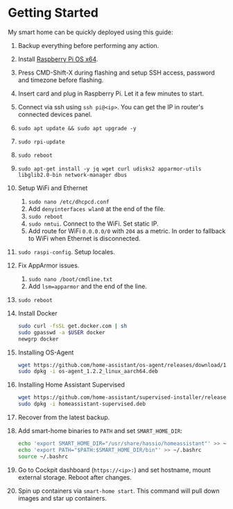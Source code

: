 # Getting Started

My smart home can be quickly deployed using this guide:

1.  Backup everything before performing any action.

1.  Install [Raspberry Pi OS x64](https://downloads.raspberrypi.org/raspios_arm64/images/).

1.  Press CMD-Shift-X during flashing and setup SSH access, password and timezone before flashing.

1.  Insert card and plug in Raspberry Pi. Let it a few minutes to start.

1.  Connect via ssh using `ssh pi@<ip>`. You can get the IP in router's connected devices panel.

1.  `sudo apt update && sudo apt upgrade -y`

1.  `sudo rpi-update`

1.  `sudo reboot`

1.  `sudo apt-get install -y jq wget curl udisks2 apparmor-utils libglib2.0-bin network-manager dbus`

1.  Setup WiFi and Ethernet

    1.  `sudo nano /etc/dhcpcd.conf`
    1.  Add `denyinterfaces wlan0` at the end of the file.
    1.  `sudo reboot`
    1.  `sudo nmtui`. Connect to the WiFi. Set static IP.
    1.  Add route for WiFi `0.0.0.0/0` with `204` as a metric. In order to fallback to WiFi when Ethernet is disconnected.

1.  `sudo raspi-config`. Setup locales.

1.  Fix AppArmor issues.

    1. `sudo nano /boot/cmdline.txt`
    1. Add `lsm=apparmor` and the end of the line.

1.  `sudo reboot`

1.  Install Docker

    ```bash
    sudo curl -fsSL get.docker.com | sh
    sudo gpasswd -a $USER docker
    newgrp docker
    ```

1.  Installing OS-Agent

    ```bash
    wget https://github.com/home-assistant/os-agent/releases/download/1.2.2/os-agent_1.2.2_linux_aarch64.deb
    sudo dpkg -i os-agent_1.2.2_linux_aarch64.deb
    ```

1.  Installing Home Assistant Supervised

    ```bash
    wget https://github.com/home-assistant/supervised-installer/releases/latest/download/homeassistant-supervised.deb
    sudo dpkg -i homeassistant-supervised.deb
    ```

1.  Recover from the latest backup.

1.  Add smart-home binaries to `PATH` and set `SMART_HOME_DIR`:

    ```bash
    echo 'export SMART_HOME_DIR="/usr/share/hassio/homeassistant"' >> ~/.bashrc
    echo 'export PATH="$PATH:$SMART_HOME_DIR/bin"' >> ~/.bashrc
    source ~/.bashrc
    ```

1.  Go to Cockpit dashboard (`https://<ip>:`) and set hostname, mount external storage. Reboot after changes.

1.  Spin up containers via `smart-home start`. This command will pull down images and star up containers.
